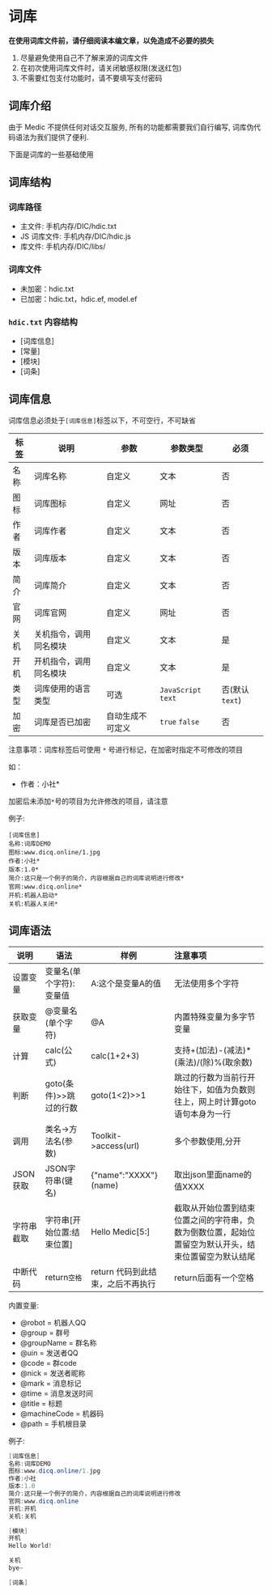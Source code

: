 # 词库
**在使用词库文件前，请仔细阅读本编文章，以免造成不必要的损失**

1. 尽量避免使用自己不了解来源的词库文件
2. 在初次使用词库文件时，请关闭敏感权限(发送红包)
3. 不需要红包支付功能时，请不要填写支付密码

## 词库介绍
由于 Medic 不提供任何对话交互服务, 所有的功能都需要我们自行编写, 词库伪代码语法为我们提供了便利.

下面是词库的一些基础使用

## 词库结构
### 词库路径
- 主文件: 手机内存/DIC/hdic.txt
- JS 词库文件: 手机内存/DIC/hdic.js
- 库文件: 手机内存/DIC/libs/

### 词库文件
- 未加密：hdic.txt
- 已加密：hdic.txt，hdic.ef, model.ef

### `hdic.txt` 内容结构
* [词库信息]
* [常量]
* [模块]
* [词条]

## 词库信息

词库信息必须处于`[词库信息]`标签以下，不可空行，不可缺省

|标签|说明|参数|参数类型|必须|
|--|--|--|--|--|
|名称|词库名称|自定义|文本|否|
|图标|词库图标|自定义|网址|否|
|作者|词库作者|自定义|文本|否|
|版本|词库版本|自定义|文本|否|
|简介|词库简介|自定义|文本|否|
|官网|词库官网|自定义|网址|否|
|关机|关机指令，调用同名模块|自定义|文本|是|
|开机|开机指令，调用同名模块|自定义|文本|是|
|类型|词库使用的语言类型|可选|`JavaScript` `text`|否(默认`text`)|
|加密|词库是否已加密|自动生成不可定义|`true` `false`|否|

注意事项：词库标签后可使用 `*` 号进行标记，在加密时指定不可修改的项目

如：

* 作者：小社*

加密后未添加`*`号的项目为允许修改的项目，请注意

例子:
```
[词库信息]
名称:词库DEMO
图标:www.dicq.online/1.jpg
作者:小社*
版本:1.0*
简介:这只是一个例子的简介，内容根据自己的词库说明进行修改*
官网:www.dicq.online*
开机:机器人启动*
关机:机器人关闭*
```

## 词库语法
| 说明       | 语法                      | 样例                              | 注意事项                                                     |
| ---------- | ------------------------- | --------------------------------- | :----------------------------------------------------------- |
| 设置变量   | 变量名(单个字符):变量值   | A:这个是变量A的值                 | 无法使用多个字符                                             |
| 获取变量   | @变量名(单个字符)         | @A                                | 内置特殊变量为多字节变量                                     |
| 计算       | calc(公式)                | calc(1+2+3)                       | 支持+(加法)-(减法)*(乘法)/(除)%(取余数)                      |
| 判断       | goto(条件)>>跳过的行数    | goto(1<2)>>1                      | 跳过的行数为当前行开始往下，如值为负数则往上，网上时计算goto语句本身为一行 |
| 调用       | 类名->方法名(参数)        | Toolkit->access(url)              | 多个参数使用\,分开                                           |
| JSON获取   | JSON字符串(键名)          | {"name":"XXXX"}(name)             | 取出json里面name的值XXXX                                     |
| 字符串截取 | 字符串[开始位置:结束位置] | Hello Medic[5:]                   | 截取从开始位置到结束位置之间的字符串，负数为倒数位置，起始位置留空为默认开头，结束位置留空为默认结尾 |
| 中断代码   | return`空格`              | return 代码到此结束，之后不再执行 | return后面有一个空格                                         |

内置变量:

- @robot = 机器人QQ
- @group = 群号
- @groupName = 群名称
- @uin = 发送者QQ
- @code = 群code
- @nick = 发送者昵称
- @mark = 消息标记
- @time = 消息发送时间
- @title = 标题
- @machineCode = 机器码
- @path = 手机根目录

例子:
```java title="hdic.txt"
[词库信息]
名称:词库DEMO
图标:www.dicq.online/1.jpg
作者:小社
版本:1.0
简介:这只是一个例子的简介，内容根据自己的词库说明进行修改
官网:www.dicq.online
开机:开机
关机:关机

[模块]
开机
Hello World!

关机
bye~

[词条]
```
